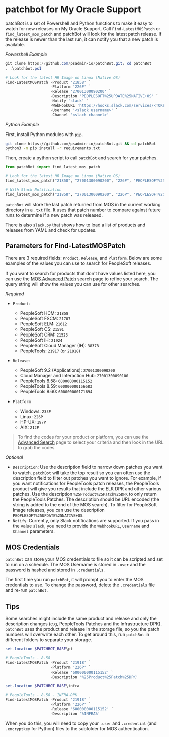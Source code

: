 # patchbot for My Oracle Support

patchBot is a set of Powershell and Python functions to make it easy to watch for new releases on My Oracle Support. Call `Find-LatestMOSPatch` or `find_latest_mos_patch` and patchBot will look for the latest patch release. If the release is newer than the last run, it can notify you that a new patch is available.

*Powershell Example*

```powershell
git clone https://github.com/psadmin-io/patchBot.git; cd patchBot
. .\patchbot.ps1

# Look for the latest HR Image on Linux (Native OS)
Find-LatestMOSPatch -Product '21858' `
                    -Platform '226P' `
                    -Release '27001300090200' `
                    -Description 'PEOPLESOFT%25UPDATE%25NATIVE+OS' `
                    -Notify 'slack' `
                    -WebHookURL 'https://hooks.slack.com/services/<TOKEN>' `
                    -Username '<slack username>' `
                    -Channel '<slack channel>'
```

*Python Example*

First, install Python modules with `pip`.

```bash
git clone https://github.com/psadmin-io/patchBot.git && cd patchBot
python3 -m pip install -r requirements.txt
```

Then, create a python script to call `patchBot` and search for your patches.

```python
from patchBot import find_latest_mos_patch

# Look for the latest HR Image on Linux (Native OS)
find_latest_mos_patch("21858", "27001300090200", "226P", "PEOPLESOFT%25UPDATE%25NATIVE+OS")

# With Slack Notification
find_latest_mos_patch("21858", "27001300090200", "226P", "PEOPLESOFT%25UPDATE%25NATIVE+OS", "slack", "https://hooks.slack.com/services/TOKEN", "slackusername", "slackchannel")
```

`patchBot` will store the last patch returned from MOS in the current working directory in a `.txt` file. It uses that patch number to compare against future runs to determine if a new patch was released.

There is also `slack.py` that shows how to load a list of products and releases from YAML and check for updates.

## Parameters for Find-LatestMOSPatch

There are 3 required fields: `Product`, `Release`, and `Platform`. Below are some examples of the values you can use to search for PeopleSoft releases.

If you want to search for products that don't have values listed here, you can use the [MOS Advanced Patch](https://updates.oracle.com/Orion/AdvancedSearch/process_form) search page to refine your search. The query string will show the values you can use for other searches.

*Required*

* `Product`: 
  * PeopleSoft HCM: `21858`
  * PeopleSoft FSCM: `21707`
  * PeopleSoft ELM: `21612`
  * PeopleSoft CS: `21591`
  * PeopleSoft CRM: `21523`
  * PeopleSoft IH: `21924` 
  * PeopleSoft Cloud Manager (IH): `38378`
  * PeopleTools: `21917` (or `21918`)
  
* `Release`: 
  * PeopleSoft 9.2 (Applications): `27001300090200`
  * Cloud Manager and Interaction Hub: `27001300090100`
  * PeopleTools 8.58: `600000000115152`
  * PeopleTools 8.59: `600000000156683`
  * PeopleTools 8.60: `600000000171694`

* `Platform`
  * Windows: `233P`
  * Linux: `226P`
  * HP-UX: `197P`
  * AIX: `212P`

> To find the codes for your product or platform, you can use the [Advanced Search](https://updates.oracle.com/Orion/AdvancedSearch/process_form) page to select your criteria and then look in the URL to grab the codes.

*Optional*

* `Description`: Use the description field to narrow down patches you want to watch. `patchBot` will take the top result so you can often use the description field to filter out patches you want to ignore. For example, if you want notifications for PeopleTools patch releases, the PeopleTools product will give you results that include the ELK DPK and other various patches. Use the description `%25Product%25Patch%25DPK` to only return the PeopleTools Patches. The description should be URL encoded (the string is added to the end of the MOS search). To filter for PeopleSoft Image releases, you can use the description `PEOPLESOFT%25UPDATE%25NATIVE+OS`.
* `Notify`: Currently, only Slack notifications are supported. If you pass in the value `slack`, you need to provide the `WebhookURL`, `Username` and `Channel` parameters.
  
## MOS Credentials

`patchBot` can store your MOS credentials to file so it can be scripted and set to run on a schedule. The MOS Username is stored in `.user` and the password is hashed and stored in `.credentials`. 

The first time you run `patchBot`, it will prompt you to enter the MOS credentials to use. To change the password, delete the `.credentials` file and re-run `patchBot`.

## Tips

Some searches might include the same product and release and only the description changes (e.g, PeopleTools Patches and the Infrastructure DPK). `patchBot` uses the product and release in the storage file, so you the patch numbers will overwrite each other. To get around this, run `patchBot` in different folders to separate your storage.

```powershell
set-location $PATCHBOT_BASE\pt 

# PeopleTools - 8.58
Find-LatestMOSPatch -Product '21918' `
                    -Platform '226P' `
                    -Release '600000000115152' `
                    -Description '%25Product%25Patch%25DPK'

set-location $PATCHBOT_BASE\infra

# PeopleTools - 8.58 - INFRA-DPK
Find-LatestMOSPatch -Product '21918' `
                    -Platform '226P' `
                    -Release '600000000115152' `
                    -Description '%INFRA%'
```

When you do this, you will need to copy your `.user` and `.credential` (and `.encryptkey` for Python) files to the subfolder for MOS authentication.